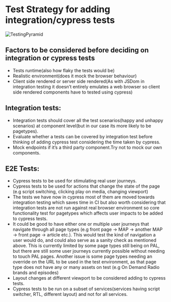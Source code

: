 # Test Strategy for adding integration/cypress tests

![TestingPyramid](https://user-images.githubusercontent.com/9802855/83626408-42541580-a58d-11ea-9891-30dcd2e5b936.png)

## Factors to be considered before deciding on integration or cypress tests

- Tests runtime(also how flaky the tests would be)
- Realistic environment(does it mock the browser behaviour)
- Client side rendered or server side rendered(As with JSDom in integration testing it doesn’t entirely emulates a web browser so client side rendered components have to tested using cypress)

## Integration tests:

- Integration tests should cover all the test scenarios(happy and unhappy scenarios) at component level(but in our case its more likely to be pagetypes).
- Evaluate whether a tests can be covered by integration test before thinking of adding cypress test considering the time taken by cypress.
- Mock endpoints if it’s a third party component.Try not to mock our own components.

## E2E Tests:

- Cypress tests to be used for stimulating real user journeys.
- Cypress tests to be used for actions that change the state of the page (e.g script switching, clicking play on media, changing viewport)
- The tests we have now in cypress most of them are moved towards integration testing which saves time in CI but also worth considering that integration tests are not run against real browser environment so core functionality test for pagetypes which affects user impacts to be added to cypress tests.
- It could be good to have either one or multiple user journeys that navigate through all page types (e.g front page → MAP → another MAP → front page → article etc.). This would test the kind of navigation a user would do, and could also serve as a sanity check as mentioned above. This is currently limited by some page types still being on PAL, but there are still some user journeys currently possible without needing to touch PAL pages. Another issue is some page types needing an override on the URL to be used in the test environment, as that page type does not have any or many assets on test (e.g On Demand Radio brands and episodes)
- Layout changes at different viewport to be considered adding to cypress tests.
- Cypress tests to be run on a subset of services(services having script switcher, RTL, different layout) and not for all services.
